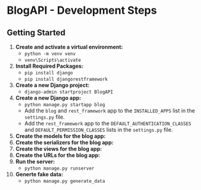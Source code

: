 # BlogAPI - Development Steps

## Getting Started

1. **Create and activate a virtual environment:**  
    - `python -m venv venv`
    - `venv\Scripts\activate`
2. **Install Required Packages:**  
    - `pip install django`
    - `pip install djangorestframework`
3. **Create a new Django project:**
    - `django-admin startproject BlogAPI`
4. **Create a new Django app:**
    - `python manage.py startapp blog`
    - Add the `blog` and `rest_framework` app to the `INSTALLED_APPS` list in the `settings.py` file.
    - Add the `rest_framework` app to the `DEFAULT_AUTHENTICATION_CLASSES` and `DEFAULT_PERMISSION_CLASSES` lists in the `settings.py` file.
5. **Create the models for the blog app:**
6. **Create the serializers for the blog app:**
7. **Create the views for the blog app:**
8. **Create the URLs for the blog app:**
9. **Run the server:**
    - `python manage.py runserver`
10. **Generte fake data:**
    - `python manage.py generate_data`